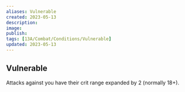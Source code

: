 ```yaml
---
aliases: Vulnerable
created: 2023-05-13
description: 
image: 
publish: 
tags: [13A/Combat/Conditions/Vulnerable]
updated: 2023-05-13
---
```


## Vulnerable

Attacks against you have their crit range expanded by 2 (normally 18+).